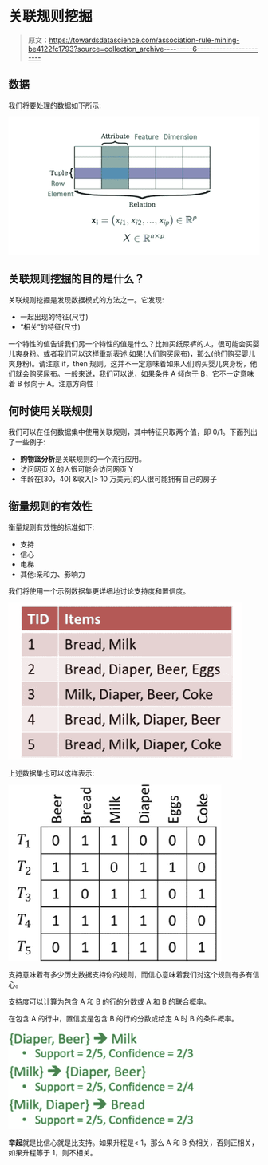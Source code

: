 # 关联规则挖掘

> 原文：<https://towardsdatascience.com/association-rule-mining-be4122fc1793?source=collection_archive---------6----------------------->

## 数据

我们将要处理的数据如下所示:

![](img/5e6619c579edd677abac76caae657889.png)

## 关联规则挖掘的目的是什么？

关联规则挖掘是发现数据模式的方法之一。它发现:

*   一起出现的特征(尺寸)
*   “相关”的特征(尺寸)

一个特性的值告诉我们另一个特性的值是什么？比如买纸尿裤的人，很可能会买婴儿爽身粉。或者我们可以这样重新表述:如果(人们购买尿布)，那么(他们购买婴儿爽身粉)。请注意 if，then 规则。这并不一定意味着如果人们购买婴儿爽身粉，他们就会购买尿布。一般来说，我们可以说，如果条件 A 倾向于 B，它不一定意味着 B 倾向于 A。注意方向性！

## 何时使用关联规则

我们可以在任何数据集中使用关联规则，其中特征只取两个值，即 0/1。下面列出了一些例子:

*   **购物篮分析**是关联规则的一个流行应用。
*   访问网页 X 的人很可能会访问网页 Y
*   年龄在[30，40] &收入[> 10 万美元]的人很可能拥有自己的房子

## 衡量规则的有效性

衡量规则有效性的标准如下:

*   支持
*   信心
*   电梯
*   其他:亲和力、影响力

我们将使用一个示例数据集更详细地讨论支持度和置信度。

![](img/ea27ba7c07815c06fd6155a5b95b7b5b.png)

上述数据集也可以这样表示:

![](img/ef02c36d6f435170082a5226cde72506.png)

支持意味着有多少历史数据支持你的规则，而信心意味着我们对这个规则有多有信心。

支持度可以计算为包含 A 和 B 的行的分数或 A 和 B 的联合概率。

在包含 A 的行中，置信度是包含 B 的行的分数或给定 A 时 B 的条件概率。

![](img/c4de5231857d5510720e77a6d59fac33.png)

**举起**就是比信心就是比支持。如果升程是< 1，那么 A 和 B 负相关，否则正相关，如果升程等于 1，则不相关。